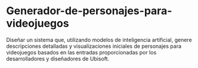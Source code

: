 # Generador-de-personajes-para-videojuegos
Diseñar un sistema que, utilizando modelos de inteligencia artificial, genere descripciones detalladas y visualizaciones iniciales de personajes para videojuegos basados en las entradas proporcionadas por los desarrolladores y diseñadores de Ubisoft.

